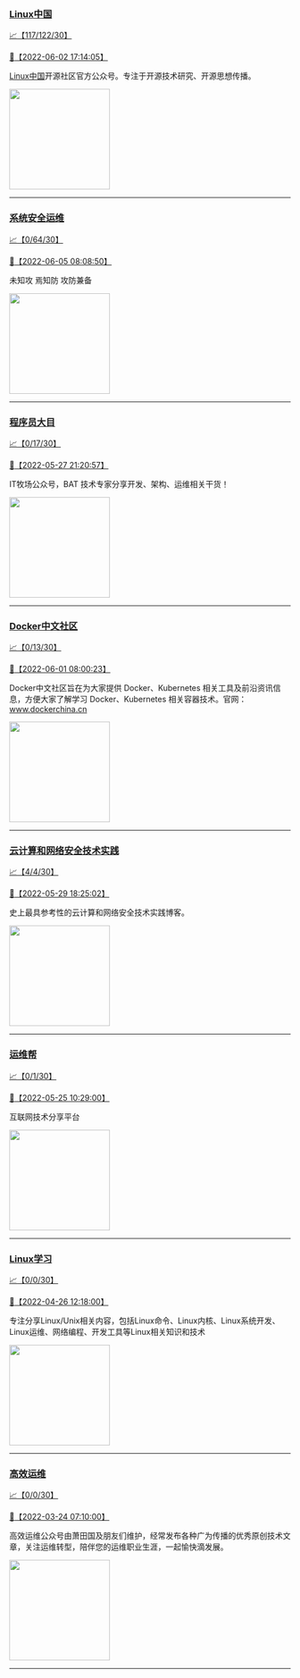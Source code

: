 
### [Linux中国](http://wechat.doonsec.com/admin/wechat_echarts/?biz=MjM5NjQ4MjYwMQ==)

[:chart_with_upwards_trend:【117/122/30】](http://wechat.doonsec.com/wechat_echarts/?biz=MjM5NjQ4MjYwMQ==)

[:camera_flash:【2022-06-02 17:14:05】](https://mp.weixin.qq.com/s?__biz=MjM5NjQ4MjYwMQ==&mid=2664654757&idx=1&sn=9162c40dab4b5d634a94a4c9cabdecd2&chksm=bdcf5ce38ab8d5f5c2a20b290a2782d5d5a059796f28effeffa708d5b89f0f013cd3a6ceb912&scene=27&key=a21e8dc39c4f19e9f793811a6013f889e3965b56d9c9b98fb5ce1880a281f96760a5c65a315b19a8cace55dc519f359c27158241c7b1a94a9a925166bc252bfa37e18e4af604b1b071333133123d570cd052a6f6e6c8f2c44fcd75287bcfe65860c9322c80fab53d7192ec6183af91d5365f7722bb616370bb51a553acc9ac17&ascene=15&uin=NTY2NTA4NjQ%3D&devicetype=Windows+Server+2016+x64&version=63060012&lang=zh_CN&session_us=gh_1a9bf9a0044d&exportkey=A9rP9XP%2ByvRtJIuotycJHTY%3D&acctmode=0&pass_ticket=s0h8au%2FicJFMU7B6ZV7cHhtmwleDnyz1pTmnQWMeX3lmh4eAEbSIFFvg6CFLsono&wx_header=0&fontgear=2&scene=27#wechat_redirect)

[Linux中国](https://linux.cn/)开源社区官方公众号。专注于开源技术研究、开源思想传播。

<img align="top" width="180" src="http://open.weixin.qq.com/qr/code?username=gh_52ef55f8adfd" alt="" />

---


### [系统安全运维](http://wechat.doonsec.com/admin/wechat_echarts/?biz=Mzk0NjE0NDc5OQ==)

[:chart_with_upwards_trend:【0/64/30】](http://wechat.doonsec.com/wechat_echarts/?biz=Mzk0NjE0NDc5OQ==)

[:camera_flash:【2022-06-05 08:08:50】](https://mp.weixin.qq.com/s?__biz=Mzk0NjE0NDc5OQ==&mid=2247501691&idx=1&sn=a85286aa98162257c6bd27c580958149&chksm=c308140bf47f9d1dcd77fee53ea5bc33dd2e4a51d49128bc4e250a2b9de871b4b38ad0b9c352&scene=27#wechat_redirect)

未知攻 焉知防 攻防兼备

<img align="top" width="180" src="http://open.weixin.qq.com/qr/code?username=gh_2c298b630170" alt="" />

---


### [程序员大目](http://wechat.doonsec.com/admin/wechat_echarts/?biz=MzI4ODQ3NjE2OA==)

[:chart_with_upwards_trend:【0/17/30】](http://wechat.doonsec.com/wechat_echarts/?biz=MzI4ODQ3NjE2OA==)

[:camera_flash:【2022-05-27 21:20:57】](https://mp.weixin.qq.com/s?__biz=MzI4ODQ3NjE2OA==&mid=2247499452&idx=1&sn=c6edbc700a73528eec6b7766b17b4439&chksm=ec3f63dbdb48eacdb2a386b44d97e5461ddcaf464b25b1056614a7a370fa166d97006e4544cb&scene=27&key=aedb5dc6521c3eee12b1b1007bfc6e9fa9abe266e7cde328091f37d79e3601b09beb47c52f0b064caf7125ae8bcda17ac9aab142f00227322ef6202891b8c4111be72d9ba376e31c9a1b3e7bd90ed47d8a677726356ba813cf37f7ea5a3b740d9efa8aaef5b25bd5290a86da6c1c45853ad7e872b5c97a9253ab9b6495cb9e90&ascene=0&uin=NTY2NTA4NjQ%3D&devicetype=Windows+Server+2016+x64&version=6305002e&lang=zh_CN&exportkey=A9FRSv7YygkdZOWXuvIs7q8%3D&acctmode=0&pass_ticket=GUvH3uPQjNpC1voTcsjTiDh92yQAjit5rtLviKyEhf6u2gSUhqYo%2FD2K1hp1NEOI&wx_header=0&fontgear=2&scene=27#wechat_redirect)

IT牧场公众号，BAT 技术专家分享开发、架构、运维相关干货！

<img align="top" width="180" src="http://open.weixin.qq.com/qr/code?username=gh_e6849e368b5f" alt="" />

---


### [Docker中文社区](http://wechat.doonsec.com/admin/wechat_echarts/?biz=MzI1NzI5NDM4Mw==)

[:chart_with_upwards_trend:【0/13/30】](http://wechat.doonsec.com/wechat_echarts/?biz=MzI1NzI5NDM4Mw==)

[:camera_flash:【2022-06-01 08:00:23】](https://mp.weixin.qq.com/s?__biz=MzI1NzI5NDM4Mw==&mid=2247491206&idx=1&sn=f57049e04b1e4658713f41e721cb99f9&chksm=ea18f7c6dd6f7ed056fd8f49e7a95ebeeafb3c786918bab30ea40b97796d2a80b8a965c56879&scene=27#wechat_redirect)

Docker中文社区旨在为大家提供 Docker、Kubernetes 相关工具及前沿资讯信息，方便大家了解学习 Docker、Kubernetes 相关容器技术。官网：www.dockerchina.cn

<img align="top" width="180" src="http://open.weixin.qq.com/qr/code?username=gh_8620cb9f61a5" alt="" />

---


### [云计算和网络安全技术实践](http://wechat.doonsec.com/admin/wechat_echarts/?biz=MzA3MjM5MDc2Nw==)

[:chart_with_upwards_trend:【4/4/30】](http://wechat.doonsec.com/wechat_echarts/?biz=MzA3MjM5MDc2Nw==)

[:camera_flash:【2022-05-29 18:25:02】](https://mp.weixin.qq.com/s?__biz=MzA3MjM5MDc2Nw==&mid=2650746864&idx=1&sn=af5f25144cbc65b0567f6a32e6ff4c76&chksm=87148ef0b06307e6a5b53779d45fe762fdf6cc46c7c826ffc405a798d0585c3ea24fb0d4c3df&scene=27#wechat_redirect)

史上最具参考性的云计算和网络安全技术实践博客。

<img align="top" width="180" src="http://open.weixin.qq.com/qr/code?username=gh_34d6b0cb5633" alt="" />

---


### [运维帮](http://wechat.doonsec.com/admin/wechat_echarts/?biz=MzA3MzYwNjQ3NA==)

[:chart_with_upwards_trend:【0/1/30】](http://wechat.doonsec.com/wechat_echarts/?biz=MzA3MzYwNjQ3NA==)

[:camera_flash:【2022-05-25 10:29:00】](https://mp.weixin.qq.com/s?__biz=MzA3MzYwNjQ3NA==&mid=2651300999&idx=1&sn=cafc7156f33278758974ed7b1561459d&chksm=84ff70a2b388f9b4c4caf706e3a8e4eb48b956ec39839fd7d2699ef9e45716eab8ebc00419e6&scene=27#wechat_redirect)

互联网技术分享平台

<img align="top" width="180" src="http://open.weixin.qq.com/qr/code?username=gh_445a39329cd8" alt="" />

---


### [Linux学习](http://wechat.doonsec.com/admin/wechat_echarts/?biz=MzI4MDEwNzAzNg==)

[:chart_with_upwards_trend:【0/0/30】](http://wechat.doonsec.com/wechat_echarts/?biz=MzI4MDEwNzAzNg==)

[:camera_flash:【2022-04-26 12:18:00】](https://mp.weixin.qq.com/s?__biz=MzI4MDEwNzAzNg==&mid=2649456825&idx=1&sn=33d6c566ad1cd306d0616d076a326677&chksm=f3a2a1cac4d528dcbb39e8ebe425eac2b64013a7dc1def3470e3a87b5cd0c8777f54fd96d02e&scene=27&key=7587a6a30786f15509afeebccb4eb5f65cd084708cc4ee6b411403d5ad24811377c7209c327015dc1795128f5bd77d54f1b1d0e152e1bd23b0366c40b7e821ea19d1f46edf6642f5161716839158517ac06e20b5df6801aae4209f9cafca5e052e9ed2c71d65c9deb38eb3fcc5ba82980eada007cad113479674023d04365cf7&ascene=0&uin=MTM1NzU2MDQ1OQ%3D%3D&devicetype=Windows+Server+2016+x64&version=6305002e&lang=zh_CN&exportkey=A0qGwVIJVt%2BsqIMjMy1Olng%3D&acctmode=0&pass_ticket=D9t3mf7oXHjY8qg%2BQEQO0Bv9BJhhbGYOWhqaTktb7pKzLOvzchOf0VBdymQWrgnw&wx_header=0&fontgear=2&scene=27#wechat_redirect)

专注分享Linux/Unix相关内容，包括Linux命令、Linux内核、Linux系统开发、Linux运维、网络编程、开发工具等Linux相关知识和技术

<img align="top" width="180" src="http://open.weixin.qq.com/qr/code?username=gh_cb990d3ccd5f" alt="" />

---


### [高效运维](http://wechat.doonsec.com/admin/wechat_echarts/?biz=MzA4Nzg5Nzc5OA==)

[:chart_with_upwards_trend:【0/0/30】](http://wechat.doonsec.com/wechat_echarts/?biz=MzA4Nzg5Nzc5OA==)

[:camera_flash:【2022-03-24 07:10:00】](https://mp.weixin.qq.com/s?__biz=MzA4Nzg5Nzc5OA==&mid=2651710761&idx=1&sn=69a95380544a67d4cba59919996e5802&chksm=8bcb2680bcbcaf96ad7cbda1ca595221da032191abeee0c48af7cf9225bb376192de35f08dec&scene=27#wechat_redirect)

高效运维公众号由萧田国及朋友们维护，经常发布各种广为传播的优秀原创技术文章，关注运维转型，陪伴您的运维职业生涯，一起愉快滴发展。

<img align="top" width="180" src="http://open.weixin.qq.com/qr/code?username=gh_0fdeda7cb50a" alt="" />

---

